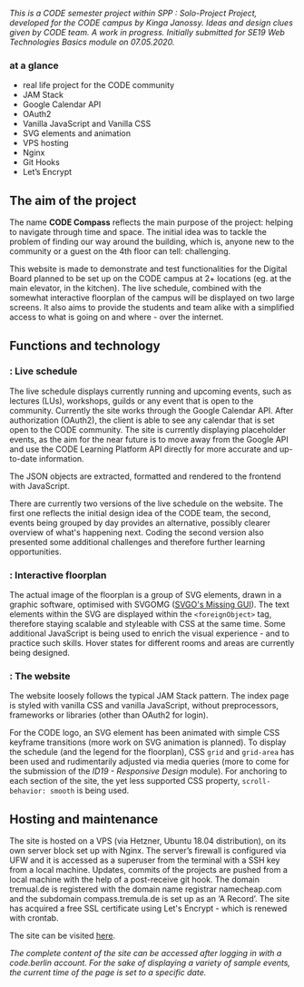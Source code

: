 *This is a CODE semester project within SPP : Solo-Project Project, developed for the CODE campus by Kinga Janossy. Ideas and design clues given by CODE team. A work in progress. Initially submitted for SE19 Web Technologies Basics module on 07.05.2020.*

### at a glance

+ real life project for the CODE community
+ JAM Stack
+ Google Calendar API
+ OAuth2
+ Vanilla JavaScript and Vanilla CSS
+ SVG elements and animation
+ VPS hosting
+ Nginx
+ Git Hooks
+ Let’s Encrypt

## The aim of the project

The name **CODE Compass** reflects the main purpose of the project: helping to navigate through time and space. The initial idea was to tackle the problem of finding our way around the building, which is, anyone new to the community or a guest on the 4th floor can tell: challenging.

This website is made to demonstrate and test functionalities for the Digital Board planned to be set up on the CODE campus at 2+ locations (eg. at the main elevator, in the kitchen). The live schedule, combined with the somewhat interactive floorplan of the campus will be displayed on two large screens. It also aims to provide the students and team alike with a simplified access to what is going on and where - over the internet.

## Functions and technology

### : Live schedule

The live schedule displays currently running and upcoming events, such as lectures (LUs), workshops, guilds or any event that is open to the community. Currently the site works through the Google Calendar API. After authorization (OAuth2), the client is able to see any calendar that is set open to the CODE community. The site is currently displaying placeholder events, as the aim for the near future is to move away from the Google API and use the CODE Learning Platform API directly for more accurate and up-to-date information.

The JSON objects are extracted, formatted and rendered to the frontend with JavaScript.

There are currently two versions of the live schedule on the website. The first one reflects the initial design idea of the CODE team, the second, events being grouped by day provides an alternative, possibly clearer overview of what's happening next. Coding the second version also presented some additional challenges and therefore further learning opportunities.

### : Interactive floorplan

The actual image of the floorplan is a group of SVG elements, drawn in a graphic software, optimised with SVGOMG ([SVGO's Missing GUI](https://github.com/jakearchibald/svgomg/blob/master/README.md)). The text elements within the SVG are displayed within the `<foreignObject>` tag, therefore staying scalable and styleable with CSS at the same time. Some additional JavaScript is being used to enrich the visual experience - and to practice such skills. Hover states for different rooms and areas are currently being designed.

### : The website

The website loosely follows the typical JAM Stack pattern. The index page is styled with vanilla CSS and vanilla JavaScript, without preprocessors, frameworks or libraries (other than OAuth2 for login).

For the CODE logo, an SVG element has been animated with simple CSS keyframe transitions (more work on SVG animation is planned). To display the schedule (and the legend for the floorplan), CSS `grid` and `grid-area` has been used and rudimentarily adjusted via media queries (more to come for the submission of the *ID19 - Responsive Design* module). For anchoring to each section of the site, the yet less supported CSS property, `scroll-behavior: smooth` is being used.

## Hosting and maintenance

The site is hosted on a VPS (via Hetzner, Ubuntu 18.04 distribution), on its own server block set up with Nginx. The server’s firewall is configured via UFW and it is accessed as a superuser from the terminal with a SSH key from a local machine. Updates,  commits of the projects are pushed from a local machine with the help of a post-receive git hook. The domain tremual.de is registered with the domain name registrar namecheap.com and the subdomain compass.tremula.de is set up as an ‘A Record’. The site has acquired a free SSL certificate using Let's Encrypt - which is renewed with crontab.  

The site can be visited [here](https://compass.tremula.de/).

*The complete content of the site can be accessed after logging in with a code.berlin account. For the sake of displaying a variety of sample events, the current time of the page is set to a specific date.*
